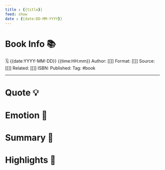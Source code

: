 ```yaml
---
title : {{title}}
feed: show
date : {{date:DD-MM-YYYY}}
---
```

# Book Info 📚
🗓  {{date:YYYY-MM-DD}} {{time:HH:mm}}
Author: [[]]
Format: [[]]
Source: [[]]
Related: [[]]
ISBN:
Published:
Tag: #book
___
# Quote 💡

# Emotion 🎉

# Summary 💬

# Highlights 📒
